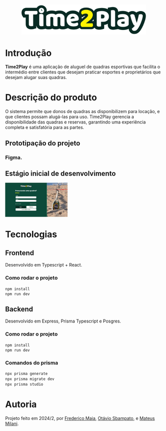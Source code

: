 <div align="center">
  <img src="./frontend/src/assets/logo-README.png" width="400" />
</div>


# Introdução

**Time2Play** é uma aplicação de aluguel de quadras esportivas que facilita o intermédio 
entre clientes que desejam praticar esportes e proprietários que desejam alugar suas quadras.

# Descrição do produto

O sistema permite que donos de quadras as disponibilizem para locação,
e que clientes possam alugá-las para uso. Time2Play gerencia a disponibilidade
das quadras e reservas, garantindo uma experiência completa e satisfatória para as partes.

## Prototipação do projeto

### Figma.

## Estágio inicial de desenvolvimento

<img src="./frontend/src/assets/estagioInicial.png" width="200" style="display: block;"/>

# Tecnologias

## Frontend

Desenvolvido em Typescript + React.

### Como rodar o projeto
```
npm install
npm run dev
```

## Backend

Desenvolvido em Express, Prisma Typescript e Posgres.

### Como rodar o projeto
```
npm install
npm run dev
```

### Comandos do prisma
```bash
npx prisma generate
npx prisma migrate dev
npx prisma studio
```

# Autoria

Projeto feito em 2024/2, por [Frederico Maia](https://github.com/fredmaia), [Otávio Sbampato](https://github.com/otaviosbampato/), e [Mateus Milani](https://github.com/milanimateus).
